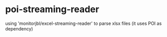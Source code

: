 # poi-streaming-reader
using 'monitorjbl/excel-streaming-reader' to parse xlsx files (it uses POI as dependency)
